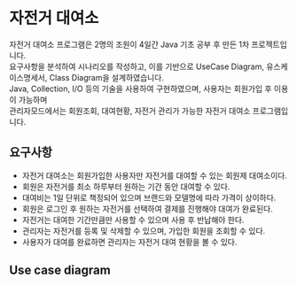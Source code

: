 # 자전거 대여소
자전거 대여소 프로그램은 2명의 조원이 4일간 Java 기초 공부 후 만든 1차 프로젝트입니다.<br>
요구사항을 분석하여 시나리오를 작성하고, 이를 기반으로 UseCase Diagram, 유스케이스명세서, Class Diagram을 설계하였습니다.<br>
Java, Collection, I/O 등의 기술을 사용하여 구현하였으며, 사용자는 회원가입 후 이용이 가능하며<br>
관리자모드에서는 회원조회, 대여현황, 자전거 관리가 가능한 자전거 대여소 프로그램입니다.

## 요구사항
* 자전거 대여소는 회원가입한 사용자만 자전거를 대여할 수 있는 회원제 대여소이다.<br>
* 회원은 자전거를 최소 하루부터 원하는 기간 동안 대여할 수 있다.<br>
* 대여비는 1일 단위로 책정되어 있으며 브랜드와 모델명에 따라 가격이 상이하다.<br>
* 회원은 로그인 후 원하는 자전거를 선택하여 결제를 진행해야 대여가 완료된다.<br>
* 자전거는 대여한 기간만큼만 사용할 수 있으며 사용 후 반납해야 한다.<br>
* 관리자는 자전거를 등록 및 삭제할 수 있으며, 가입한 회원을 조회할 수 있다.<br>
* 사용자가 대여를 완료하면 관리자는 자전거 대여 현황을 볼 수 있다.<br>

## Use case diagram 

